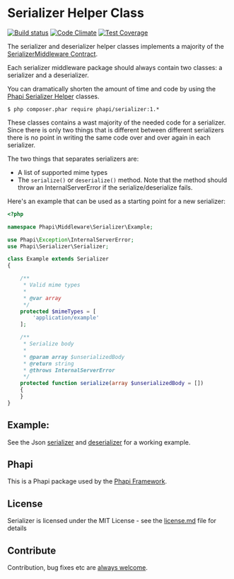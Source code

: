# Serializer Helper Class

[![Build status](https://img.shields.io/travis/phapi/serializer.svg?style=flat-square)](https://travis-ci.org/phapi/serializer)
[![Code Climate](https://img.shields.io/codeclimate/github/phapi/serializer.svg?style=flat-square)](https://codeclimate.com/github/phapi/serializer)
[![Test Coverage](https://img.shields.io/codeclimate/coverage/github/phapi/serializer.svg?style=flat-square)](https://codeclimate.com/github/phapi/serializer/coverage)

The serializer and deserializer helper classes implements a majority of the [SerializerMiddleware Contract](https://github.com/phapi/contract/blob/master/src/Phapi/Contract/Middleware/SerializerMiddleware.php).

Each serializer middleware package should always contain two classes: a serializer and a deserializer.

You can dramatically shorten the amount of time and code by using the [Phapi Serializer Helper](https://github.com/phapi/serializer) classes.

```shell
$ php composer.phar require phapi/serializer:1.*
```

These classes contains a wast majority of the needed code for a serializer. Since there is only two things that is different between different serializers there is no point in writing the same code over and over again in each serializer.

The two things that separates serializers are:

- A list of supported mime types
- The <code>serialize()</code> or <code>deserialize()</code> method. Note that the method should throw an InternalServerError if the serialize/deserialize fails.

Here's an example that can be used as a starting point for a new serializer:

```php
<?php

namespace Phapi\Middleware\Serializer\Example;

use Phapi\Exception\InternalServerError;
use Phapi\Serializer\Serializer;

class Example extends Serializer
{

    /**
     * Valid mime types
     *
     * @var array
     */
    protected $mimeTypes = [
        'application/example'
    ];

    /**
     * Serialize body
     *
     * @param array $unserializedBody
     * @return string
     * @throws InternalServerError
     */
    protected function serialize(array $unserializedBody = [])
    {
    }
}
```

## Example:
See the Json [serializer](https://github.com/phapi/serializer-json/blob/master/src/Phapi/Middleware/Serializer/Json/Json.php) and [deserializer](https://github.com/phapi/serializer-json/blob/master/src/Phapi/Middleware/Deserializer/Json/Json.php) for a working example.

## Phapi
This is a Phapi package used by the [Phapi Framework](https://github.com/phapi/phapi-framework).

## License
Serializer is licensed under the MIT License - see the [license.md](https://github.com/phapi/serializer/blob/master/license.md) file for details

## Contribute
Contribution, bug fixes etc are [always welcome](https://github.com/phapi/serializer/issues/new).
